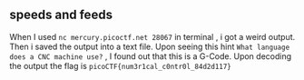 ## speeds and feeds

When I used ```nc mercury.picoctf.net 28067``` in terminal , i got a weird output. Then i saved the output into a text file. Upon seeing this hint 
```What language does a CNC machine use?``` , I found out that this is a G-Code. Upon decoding the output the flag is ```picoCTF{num3r1cal_c0ntr0l_84d2d117}```
